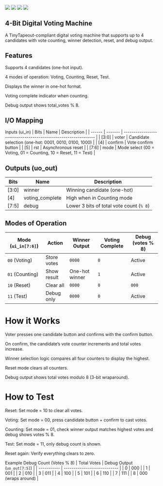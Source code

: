 ![](../../workflows/gds/badge.svg) ![](../../workflows/docs/badge.svg) ![](../../workflows/test/badge.svg) ![](../../workflows/fpga/badge.svg)

## 4-Bit Digital Voting Machine 

A TinyTapeout-compliant digital voting machine that supports up to 4 candidates with vote counting, winner detection, reset, and debug output.

Features
--------------
Supports 4 candidates (one-hot input).

4 modes of operation: Voting, Counting, Reset, Test.

Displays the winner in one-hot format.

Voting complete indicator when counting.

Debug output shows total_votes % 8.

I/O Mapping
---------------
Inputs (ui_in)
| Bits   | Name    | Description                                                     |
| ------ | ------- | --------------------------------------------------------------- |
| [3:0] | voter   | Candidate selection (one-hot: 0001, 0010, 0100, 1000)           |
| [4]   | confirm | Vote confirm button                                             |
| [5]   | rst     | Asynchronous reset                                              |
| [7:6] | mode    | Mode select (00 = Voting, 01 = Counting, 10 = Reset, 11 = Test) |

Outputs (uo_out)
----------------
| Bits   | Name             | Description                              |
| ------ | ---------------- | ---------------------------------------- |
| [3:0] | winner           | Winning candidate (one-hot)              |
| [4]   | voting\_complete | High when in Counting mode               |
| [7:5] | debug            | Lower 3 bits of total vote count (`% 8`) |

Modes of Operation
--------------------
| Mode (`ui_in[7:6]`) | Action      | Winner Output  | Voting Complete | Debug (votes % 8) |
| ------------------- | ----------- | -------------- | --------------- | ----------------- |
| `00` (Voting)       | Store votes | `0000`         | `0`             | Active            |
| `01` (Counting)     | Show result | One-hot winner | `1`             | Active            |
| `10` (Reset)        | Clear all   | `0000`         | `0`             | `000`             |
| `11` (Test)         | Debug only  | `0000`         | `0`             | Active            |


# How it Works

Voter presses one candidate button and confirms with the confirm button.

On confirm, the candidate’s vote counter increments and total votes increase.

Winner selection logic compares all four counters to display the highest.

Reset mode clears all counters.

Debug output shows total votes modulo 8 (3-bit wraparound).

# How to Test

Reset: Set mode = 10 to clear all votes.

Voting: Set mode = 00, press candidate button + confirm to cast votes.

Counting: Set mode = 01, check winner output matches highest votes and debug shows votes % 8.

Test: Set mode = 11, only debug count is shown.

Reset again: Verify everything clears to zero.

Example Debug Count (Votes % 8)
| Total Votes | Debug Output (`uo_out[7:5]`) |
| ----------- | ---------------------------- |
| 0           | 000                          |
| 1           | 001                          |
| 2           | 010                          |
| 3           | 011                          |
| 4           | 100                          |
| 5           | 101                          |
| 6           | 110                          |
| 7           | 111                          |
| 8           | 000 (wraps around)           |
